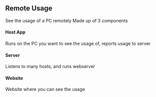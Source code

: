 ## Remote Usage
See the usage of a PC remotely
Made up of 3 components
#### Host App
Runs on the PC you want to see the usage of, reports usage to server
#### Server
Listens to many hosts, and runs webserver
#### Website
Website where you can see the usage
